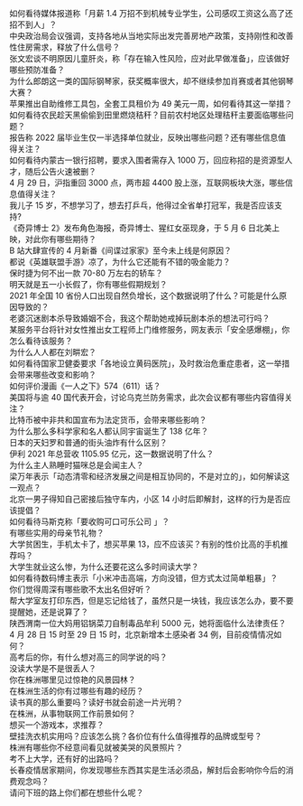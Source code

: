 如何看待媒体报道称「月薪 1.4 万招不到机械专业学生，公司感叹工资这么高了还招不到人」？  
中央政治局会议强调，支持各地从当地实际出发完善房地产政策，支持刚性和改善性住房需求，释放了什么信号？  
张文宏谈不明原因儿童肝炎，称「存在输入性风险，应对此早做准备」，应该做好哪些预防准备？  
为什么郎朗这一类的国际钢琴家，获奖概率很大，却不继续参加肖赛或者其他钢琴大赛？  
苹果推出自助维修工具包，全套工具租价为 49 美元一周，如何看待其这一举措？  
如何看待农民趁天黑偷偷到田里燃烧秸秆？目前农村地区处理秸秆主要面临哪些问题？  
报告称 2022 届毕业生仅一半选择单位就业，反映出哪些问题？还有哪些信息值得关注？  
如何看待内蒙古一银行招聘，要求入围者需存入 1000 万，回应称招的是资源型人才，随后公告火速被删？  
4 月 29 日，沪指重回 3000 点，两市超 4400 股上涨，互联网板块大涨，哪些信息值得关注？  
我儿子 15 岁，不想学习了，想去打乒乓，他得过全省单打冠军，我是否应该支持?  
《奇异博士 2》发布角色海报，奇异博士、猩红女巫现身，于 5 月 6 日北美上映，对此你有哪些期待？  
B 站大肆宣传的 4 月新番《间谍过家家》至今未上线是何原因？  
都说《英雄联盟手游》凉了，为什么它还能有不错的吸金能力？  
保时捷为何不出一款 70-80 万左右的轿车？  
明天就是五一小长假了，你有哪些假期规划？  
2021 年全国 10 省份人口出现自然负增长，这个数据说明了什么？可能是什么原因导致的？  
老婆沉迷剧本杀导致婚姻不合，我这个帮助她戒掉玩剧本杀的想法可行吗？  
某服务平台将针对女性推出女工程师上门维修服务，网友表示「安全感爆棚」，你怎么看待该服务？  
为什么人人都在刘畊宏？  
如何看待国家卫健委要求「各地设立黄码医院」，及时救治危重症患者，这一举措会带来哪些改变和影响？  
如何评价漫画《一人之下》574（611）话？  
美国将与逾 40 国代表开会，讨论乌克兰防务需求，此次会议都有哪些内容值得关注？  
比特币被中非共和国宣布为法定货币，会带来哪些影响？  
为什么那么多科学家和名人都认同宇宙诞生了 138 亿年？  
日本的天妇罗和普通的街头油炸有什么区别？  
伊利 2021 年总营收 1105.95 亿元，这一数据说明了什么？  
为什么主人熟睡时猫咪总是会闻主人？  
梁万年表示「动态清零和经济发展之间是相互协同的，不是对立的」，如何解读这一观点？  
北京一男子得知自己密接后独守车内，小区 14 小时后即解封，这样的行为是否应该提倡？  
如何看待马斯克称「要收购可口可乐公司 」？  
有哪些实用的母亲节礼物？  
大学贫困生，手机太卡了，想买苹果 13，应不应该买？有别的性价比高的手机推荐吗？  
大学生就业这么惨，为什么还要花这么多时间读大学？  
如何看待数码博主表示「小米冲击高端，方向没错，但方式太过简单粗暴」？  
你们觉得周深有哪些歌不太出名但好听？  
帮大学室友打印东西，但是忘记给钱了，虽然只是一块钱，我应该怎么办，要不要提醒她，还是说算了？  
陕西渭南一位大妈用铝锅菜刀自制毒品牟利 5000 元，她将面临什么法律责任？  
4 月 28 日 15 时至 29 日 15 时，北京新增本土感染者 34 例，目前疫情情况如何？  
高考后的你，有什么想对高三的同学说的吗？  
没读大学是不是很丢人？  
你在株洲哪里见过惊艳的风景园林？  
在株洲生活的你有过哪些有趣的经历？  
读书真的那么重要吗？读好书就会前途一片光明？  
在株洲，从事物联网工作前景如何？  
想买一个游戏本，求推荐？  
壁挂洗衣机实用吗？应该怎么挑？各价位有什么值得推荐的品牌或型号？  
株洲有哪些你不经意间看见就被美哭的风景照片？  
考不上大学，还有好的出路吗？  
长春疫情居家期间，你发现哪些东西其实是生活必须品，解封后会影响你今后的消费观念吗？  
请问下班的路上你们都在想些什么呢？  
